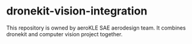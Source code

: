# dronekit-vision-integration
This repository is owned by aeroKLE SAE aerodesign team. It combines dronekit and computer vision project together.
